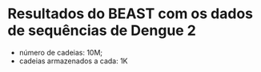 # Resultados do BEAST com os dados de sequências de Dengue 2 

* número de cadeias: 10M;
* cadeias armazenados a cada: 1K
